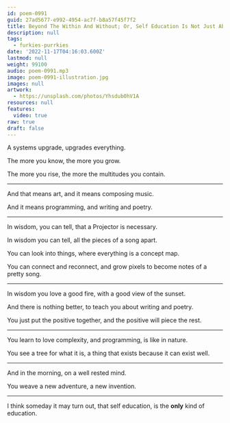 ```yaml
---
id: poem-0991
guid: 27ad5677-e992-4954-ac7f-b8a57f45f7f2
title: Beyond The Within And Without; Or, Self Education Is Not Just About Wisdom Or Greatness
description: null
tags:
  - furkies-purrkies
date: '2022-11-17T04:16:03.600Z'
lastmod: null
weight: 99100
audio: poem-0991.mp3
image: poem-0991-illustration.jpg
images: null
artwork:
  - https://unsplash.com/photos/Yhsdub0hV1A
resources: null
features:
  video: true
raw: true
draft: false
---
```


A systems upgrade,
upgrades everything.

The more you know,
the more you grow.

The more you rise,
the more the multitudes you contain.

---

And that means art,
and it means composing music.

And it means programming,
and writing and poetry.

---

In wisdom, you can tell,
that a Projector is necessary.

In wisdom you can tell,
all the pieces of a song apart.

You can look into things,
where everything is a concept map.

You can connect and reconnect,
and grow pixels to become notes of a pretty song.

---

In wisdom you love a good fire,
with a good view of the sunset.

And there is nothing better,
to teach you about writing and poetry.

You just put the positive together,
and the positive will piece the rest.

---

You learn to love complexity,
and programming, is like in nature.

You see a tree for what it is,
a thing that exists because it can exist well.

---

And in the morning,
on a well rested mind.

You weave a new adventure,
a new invention.

---

I think someday it may turn out, that self education,
is the __only__ kind of education.

